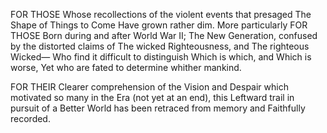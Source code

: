 FOR THOSE
	Whose recollections of the violent events that presaged
		The Shape of Things to Come
	Have grown rather dim.
		More particularly
FOR THOSE
	Born during and after World War II;
	The New Generation, confused by the distorted claims of
		The wicked Righteousness, and
		The righteous Wicked—
	Who find it difficult to distinguish
		Which is which, and
		Which is worse,
	Yet who are fated to determine whither mankind.

FOR THEIR
	Clearer comprehension of the
	Vision and Despair which motivated so many in the 
	Era (not yet at an end), this
	Leftward trail in pursuit of a
	Better World has been retraced from memory
		and
	Faithfully recorded.